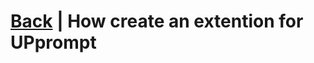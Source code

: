 # [Back](https://github.com/TopDeveloper29/UPrompt/blob/Prod/README.md) | How create an extention for UPprompt
